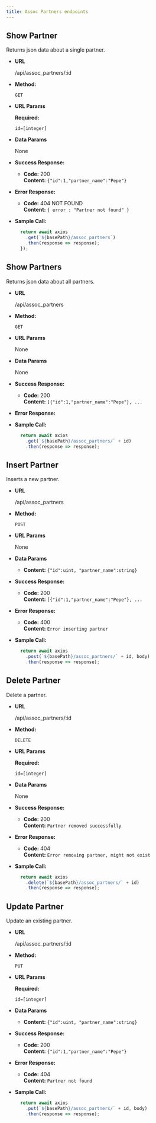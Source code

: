```yaml
---
title: Assoc Partners endpoints
---
```


## Show Partner

  Returns json data about a single partner.

* **URL**

  /api/assoc_partners/:id

* **Method:**

  `GET`
  
*  **URL Params**

   **Required:**
 
   `id=[integer]`

* **Data Params**

  None

* **Success Response:**

  * **Code:** 200 <br />
    **Content:** `{"id":1,"partner_name":"Pepe"}`
 
* **Error Response:**

  * **Code:** 404 NOT FOUND <br />
    **Content:** `{ error : "Partner not found" }`

* **Sample Call:**

  ```javascript
    return await axios
      .get(`${basePath}/assoc_partners`)
      .then(response => response);
    });
  ```

  

## Show Partners

  Returns json data about all partners.

* **URL**

  /api/assoc_partners

* **Method:**

  `GET`
  
*  **URL Params**
 
   None

* **Data Params**

  None

* **Success Response:**

  * **Code:** 200 <br />
    **Content:** `[{"id":1,"partner_name":"Pepe"}, ...`
 
* **Error Response:**

* **Sample Call:**

  ```javascript
    return await axios
      .get(`${basePath}/assoc_partners/` + id)
      .then(response => response);
  ```

## Insert Partner

  Inserts a new partner.

* **URL**

  /api/assoc_partners

* **Method:**

  `POST`
  
*  **URL Params**
 
   None

* **Data Params**

  *
    **Content:** `{"id":uint, "partner_name":string}`
 

* **Success Response:**

  * **Code:** 200 <br />
    **Content:** `[{"id":1,"partner_name":"Pepe"}, ...`
 
* **Error Response:**

  * **Code:** 400 <br />
    **Content:** `Error inserting partner`

* **Sample Call:**

  ```javascript
    return await axios
      .post(`${basePath}/assoc_partners/` + id, body)
      .then(response => response);
  ```

## Delete Partner

  Delete a partner.

* **URL**

  /api/assoc_partners/:id

* **Method:**

  `DELETE`
  
*  **URL Params**
 
   **Required:**
 
   `id=[integer]`

* **Data Params**

  None

* **Success Response:**

  * **Code:** 200 <br />
    **Content:** `Partner removed successfully`
 
* **Error Response:**

  * **Code:** 404 <br />
    **Content:** `Error removing partner, might not exist`

* **Sample Call:**

  ```javascript
    return await axios
      .delete(`${basePath}/assoc_partners/` + id)
      .then(response => response);
  ```

## Update Partner

  Update an existing partner.

* **URL**

  /api/assoc_partners/:id

* **Method:**

  `PUT`
  
*  **URL Params**
 
   **Required:**
 
   `id=[integer]`

* **Data Params**

  *
    **Content:** `{"id":uint, "partner_name":string}`
 

* **Success Response:**

  * **Code:** 200 <br />
    **Content:** `{"id":1,"partner_name":"Pepe"}`
 
* **Error Response:**

  * **Code:** 404 <br />
    **Content:** `Partner not found`

* **Sample Call:**

  ```javascript
    return await axios
      .put(`${basePath}/assoc_partners/` + id, body)
      .then(response => response);
  ```
